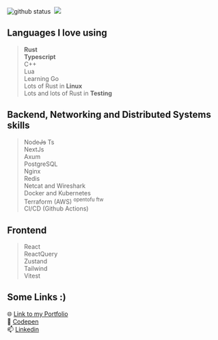
<!--
**Shresth72/shresth72** is a ✨ _special_ ✨ repository because its `README.md` (this file) appears on your GitHub profile.

Here are some ideas to get you started:

- 🌱 I’m currently learning ...
- 👯 I’m looking to collaborate on ...
- 🤔 I’m looking for help with ...
- 💬 Ask me about ...
- 📫 How to reach me: ...
- 😄 Pronouns: ...
- ⚡ Fun fact: ...
-->

<a><img src="https://github-readme-stats.vercel.app/api?username=shresth72&show_icons=true&theme=material-palenight&count_private=true" alt="github status"/><a> ‎ ‎ ‎‎‎‎‎‎</a><img src="https://github-readme-stats.vercel.app/api/top-langs/?username=shresth72&layout=compact&theme=material-palenight"/></a>‎‎

<!--  - 🌱 I’m currently working on and learning
  - Data Structures & Algorithms
  - Rust and Networking
  - Kubernetes, AWS and CI/CD
-->

## Languages I love using

> **Rust** </br>
> **Typescript** </br>
> C++ </br>
> Lua </br>
> Learning Go </br>
> Lots of Rust in **Linux** </br>
> Lots and lots of Rust in **Testing**  

## Backend, Networking and Distributed Systems skills

> Node~~Js~~ Ts </br>
> NextJs </br>
> Axum </br>
> PostgreSQL </br>
> Nginx </br>
> Redis </br>
> Netcat and Wireshark </br>
> Docker and Kubernetes </br>
> Terraform (AWS) <sup>opentofu ftw</sup> </br>
> CI/CD (Github Actions)

## Frontend

> React </br>
> ReactQuery </br>
> Zustand </br>
> Tailwind </br>
> Vitest </br>


## Some Links :)
🌐 [Link to my Portfolio](https://shrestha-shashank-144.vercel.app) </br>
🔭 [Codepen](https://codepen.io/shresth72) </br>
📫 [Linkedin](https://www.linkedin.com/in/shrestha-shashank-38002b22b) 

<!--
**Languages**

![My Skills](https://img.shields.io/badge/-Typescript-3178C6?logo=Typescript&logoColor=white&style=for-the-badge)
![My Skills](https://img.shields.io/badge/-Rust-B32629?logo=Rust&logoColor=white&style=for-the-badge)
![My Skills](https://img.shields.io/badge/-C++-00599C?logo=cplusplus&C=white&style=for-the-badge)
![My Skills](https://img.shields.io/badge/-Lua-2C2D72?logo=Lua&logoColor=white&style=for-the-badge)
-->

<!--
**Backend & DevOps**

![My Skills](https://img.shields.io/badge/-nodejs-339933?logo=nodedotjs&logoColor=white&style=for-the-badge)
![My Skills](https://img.shields.io/badge/-axum-d33847?logo=Rust&logoColor=white&style=for-the-badge)
![My Skills](https://img.shields.io/badge/-NextJs-000000?logo=nextdotjs&logoColor=white&style=for-the-badge)
![My Skills](https://img.shields.io/badge/-nginx-009639?logo=nginx&logoColor=white&style=for-the-badge)
![My Skills](https://img.shields.io/badge/-postgres-4169E1?logo=postgresql&logoColor=white&style=for-the-badge)
![My Skills](https://img.shields.io/badge/-redis-DC382D?logo=redis&logoColor=white&style=for-the-badge) 
-->
<!--![My Skills](https://img.shields.io/badge/-kafka-231F20?logo=apachekafka&logoColor=white&style=for-the-badge)-->
<!--![My Skills](https://img.shields.io/badge/-neovim-57A143?logo=neovim&logoColor=white&style=for-the-badge)-->

<!--
![My Skills](https://img.shields.io/badge/-docker-0078ba?logo=docker&logoColor=white&style=for-the-badge)
![My Skills](https://img.shields.io/badge/-kubernetes-3069de?logo=kubernetes&logoColor=white&style=for-the-badge)
![My Skills](https://img.shields.io/badge/-terraform-844FBA?logo=terraform&logoColor=white&style=for-the-badge)
![My Skills](https://img.shields.io/badge/-amazonws-232F3E?logo=amazonec2&logoColor=white&style=for-the-badge)
![My Skills](https://img.shields.io/badge/-githubactions-181717?logo=githubactions&logoColor=white&style=for-the-badge)
-->


<!--
**Frontend**

![My Skills](https://img.shields.io/badge/-ReactJs-0088CC?logo=react&logoColor=white&style=for-the-badge)
![My Skills](https://img.shields.io/badge/-reactQuery-FF4154?logo=reactQuery&logoColor=white&style=for-the-badge)
![My Skills](https://img.shields.io/badge/-🐻_Zustand-582f3f?&logoColor=white&style=for-the-badge)
![My Skills](https://img.shields.io/badge/-zod-3E67B1?logo=zod&logoColor=white&style=for-the-badge)
![My Skills](https://img.shields.io/badge/-tailwind-06B6D4?logo=tailwindcss&logoColor=white&style=for-the-badge)
![My Skills](https://img.shields.io/badge/-vitest-bc34fe?logo=vitest&logoColor=white&style=for-the-badge)
![My Skills](https://img.shields.io/badge/-Gsap-88CE02?logo=GreenSock&logoColor=black&style=for-the-badge)
![My Skills](https://img.shields.io/badge/-postman-FF6C37?logo=postman&logoColor=white&style=for-the-badge)
-->
<!--<a href="https://github.com/shresth72/github-readme-stats"><img align="center" src="https://github-readme-stats-74t2.vercel.app/api/top-langs/?username=shresth72&layout=compact&theme=buefy&hide_border=true&hide=CSS" /></a>-->
